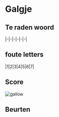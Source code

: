 # Galgje

## Te raden woord

|-|-|-|-|-|-|

## foute letters

|1|2|3|4|5|6|7|

## Score
![gallow](./downloads/1.png)

## Beurten
